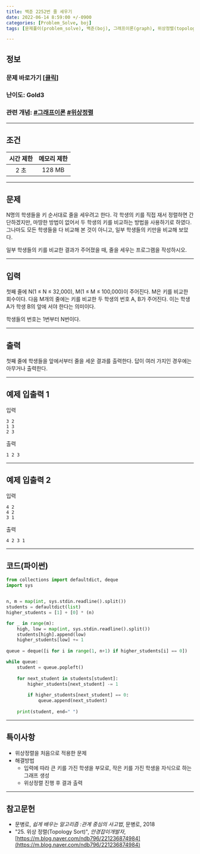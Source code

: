 ```yaml
---
title: 백준 2252번 줄 세우기
date: 2022-06-14 8:59:00 +/-0900
categories: [Problem_Solve, boj]
tags: [문제풀이(problem_solve), 백준(boj), 그래프이론(graph), 위상정렬(topology_sort)]

---
```

## 정보
### 문제 바로가기 [[클릭](https://www.acmicpc.net/problem/2252)]
### 난이도: Gold3
### 관련 개념: [#그래프이론](https://www.acmicpc.net/problemset?sort=ac_desc&algo=7) [#위상정렬](https://www.acmicpc.net/problemset?sort=ac_desc&algo=78)

---
## 조건

시간 제한|메모리 제한
:---:|:---:
2 초|128 MB

---
## 문제
N명의 학생들을 키 순서대로 줄을 세우려고 한다. 각 학생의 키를 직접 재서 정렬하면 간단하겠지만, 마땅한 방법이 없어서 두 학생의 키를 비교하는 방법을 사용하기로 하였다. 그나마도 모든 학생들을 다 비교해 본 것이 아니고, 일부 학생들의 키만을 비교해 보았다.

일부 학생들의 키를 비교한 결과가 주어졌을 때, 줄을 세우는 프로그램을 작성하시오.

---
## 입력
첫째 줄에 N(1 ≤ N ≤ 32,000), M(1 ≤ M ≤ 100,000)이 주어진다. M은 키를 비교한 회수이다. 다음 M개의 줄에는 키를 비교한 두 학생의 번호 A, B가 주어진다. 이는 학생 A가 학생 B의 앞에 서야 한다는 의미이다.

학생들의 번호는 1번부터 N번이다.

---
## 출력
첫째 줄에 학생들을 앞에서부터 줄을 세운 결과를 출력한다. 답이 여러 가지인 경우에는 아무거나 출력한다.

---
## 예제 입출력 1
입력
```
3 2
1 3
2 3
```

출력
```
1 2 3
```

---
## 예제 입출력 2
입력
```
4 2
4 2
3 1
```

출력
```
4 2 3 1
```

---
## 코드(파이썬)
```python
from collections import defaultdict, deque
import sys


n, m = map(int, sys.stdin.readline().split())
students = defaultdict(list)
higher_students = [1] + [0] * (n)

for _ in range(m):
    high, low = map(int, sys.stdin.readline().split())
    students[high].append(low)
    higher_students[low] += 1
    
queue = deque([i for i in range(1, n+1) if higher_students[i] == 0])

while queue:
    student = queue.popleft()
    
    for next_student in students[student]:
        higher_students[next_student] -= 1
        
        if higher_students[next_student] == 0:
            queue.append(next_student)
            
    print(student, end=" ")

```

---
## 특이사항
- 위상정렬을 처음으로 적용한 문제
- 해결방법
  - 입력에 따라 큰 키를 가진 학생을 부모로, 작은 키를 가진 학생을 자식으로 하는 그래프 생성
  - 위상정렬 진행 후 결과 출력

---
## 참고문헌
- 문병로, *쉽게 배우는 알고리즘 :관계 중심의 사고법*, 문병로, 2018
- "25. 위상 정렬(Topology Sort)", *안경잡이개발자*, [https://m.blog.naver.com/ndb796/221236874984](https://m.blog.naver.com/ndb796/221236874984)
